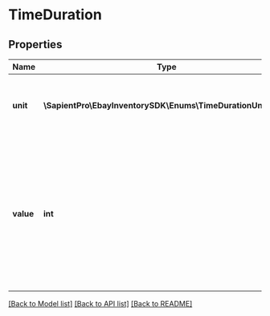 # TimeDuration

## Properties
| Name      | Type                                                        | Description                                                                                                                                                                                                                                                                                                                                                                                                                                                                                                                                                                                                                                                                                                                                                                                                                                                                                                                                                                                                                                                                                                      | Notes      |
|-----------|-------------------------------------------------------------|------------------------------------------------------------------------------------------------------------------------------------------------------------------------------------------------------------------------------------------------------------------------------------------------------------------------------------------------------------------------------------------------------------------------------------------------------------------------------------------------------------------------------------------------------------------------------------------------------------------------------------------------------------------------------------------------------------------------------------------------------------------------------------------------------------------------------------------------------------------------------------------------------------------------------------------------------------------------------------------------------------------------------------------------------------------------------------------------------------------|------------|
| **unit**  | **\SapientPro\EbayInventorySDK\Enums\TimeDurationUnitEnum** | This enumeration value indicates the time unit used to specify the fulfillment time, such as &lt;code&gt;HOUR&lt;/code&gt; or &lt;code&gt;BUSINESS_DAY&lt;/code&gt;. For implementation help, refer to &lt;a href&#x3D;&#x27;https://developer.ebay.com/api-docs/sell/inventory/types/slr:TimeDurationUnitEnum&#x27;&gt;eBay API documentation&lt;/a&gt;                                                                                                                                                                                                                                                                                                                                                                                                                                                                                                                                                                                                                                                                                                                                                         | [optional] |
| **value** | **int**                                                     | The integer value in this field, along with the time unit in the &lt;strong&gt;unit&lt;/strong&gt; field, will indicate the fulfillment time.&lt;br&gt;&lt;br&gt; For In-Store Pickup orders, this value will indicate how soon after an In-Store Pickup purchase can the buyer pick up the item at the designated store location. If the value of this field is &lt;code&gt;4&lt;/code&gt;, and the value of the &lt;strong&gt;unit&lt;/strong&gt; field is &lt;code&gt;HOUR&lt;/code&gt;, then the fulfillment time for the In-Store Pickup order is four hours, which means that the buyer will be able to pick up the item at the store four hours after the transaction took place.&lt;br&gt;&lt;br&gt; For standard orders that will be shipped, this value will indicate the expected fulfillment time if the inventory item is shipped from the inventory location. If the value of this field is &lt;code&gt;4&lt;/code&gt;, and the value of the &lt;strong&gt;unit&lt;/strong&gt; field is &lt;code&gt;BUSINESS_DAY&lt;/code&gt;, then the estimated delivery date after purchase is 4 business days. | [optional] |

[[Back to Model list]](../../README.md#documentation-for-models) [[Back to API list]](../../README.md#documentation-for-api-endpoints) [[Back to README]](../../README.md)


